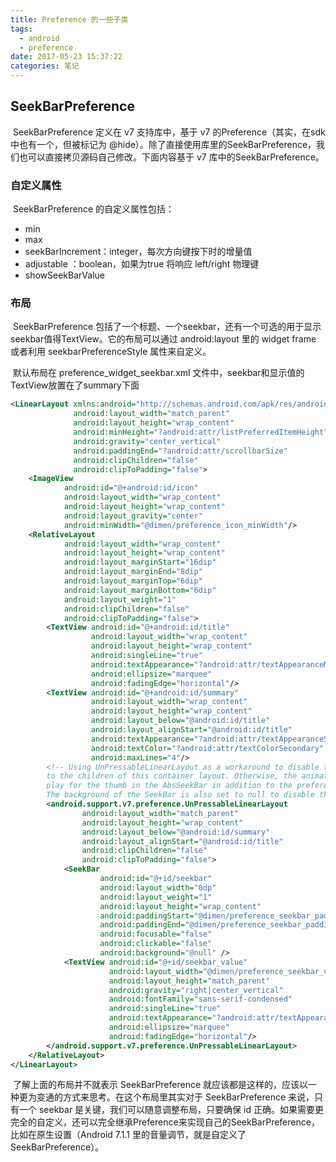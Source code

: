 ```yaml
---
title: Preference 的一些子类
tags:
  - android
  - preference
date: 2017-05-23 15:37:22
categories: 笔记
---
```


## SeekBarPreference

​	SeekBarPreference 定义在 v7 支持库中，基于 v7 的Preference（其实，在sdk中也有一个，但被标记为 @hide）。除了直接使用库里的SeekBarPreference，我们也可以直接拷贝源码自己修改。下面内容基于 v7 库中的SeekBarPreference。

### 自定义属性

​	SeekBarPreference 的自定义属性包括：

+ min
+ max
+ seekBarIncrement：integer，每次方向键按下时的增量值
+ adjustable ：boolean，如果为true 将响应 left/right 物理键
+ showSeekBarValue

### 布局

​	SeekBarPreference 包括了一个标题、一个seekbar，还有一个可选的用于显示seekbar值得TextView。它的布局可以通过 android:layout 里的 widget frame 或者利用 seekbarPreferenceStyle 属性来自定义。

​	默认布局在 preference_widget_seekbar.xml 文件中，seekbar和显示值的TextView放置在了summary下面

```xml
<LinearLayout xmlns:android="http://schemas.android.com/apk/res/android"
              android:layout_width="match_parent"
              android:layout_height="wrap_content"
              android:minHeight="?android:attr/listPreferredItemHeight"
              android:gravity="center_vertical"
              android:paddingEnd="?android:attr/scrollbarSize"
              android:clipChildren="false"
              android:clipToPadding="false">
    <ImageView
            android:id="@+android:id/icon"
            android:layout_width="wrap_content"
            android:layout_height="wrap_content"
            android:layout_gravity="center"
            android:minWidth="@dimen/preference_icon_minWidth"/>
    <RelativeLayout
            android:layout_width="wrap_content"
            android:layout_height="wrap_content"
            android:layout_marginStart="16dip"
            android:layout_marginEnd="8dip"
            android:layout_marginTop="6dip"
            android:layout_marginBottom="6dip"
            android:layout_weight="1"
            android:clipChildren="false"
            android:clipToPadding="false">
        <TextView android:id="@+android:id/title"
                  android:layout_width="wrap_content"
                  android:layout_height="wrap_content"
                  android:singleLine="true"
                  android:textAppearance="?android:attr/textAppearanceMedium"
                  android:ellipsize="marquee"
                  android:fadingEdge="horizontal"/>
        <TextView android:id="@+android:id/summary"
                  android:layout_width="wrap_content"
                  android:layout_height="wrap_content"
                  android:layout_below="@android:id/title"
                  android:layout_alignStart="@android:id/title"
                  android:textAppearance="?android:attr/textAppearanceSmall"
                  android:textColor="?android:attr/textColorSecondary"
                  android:maxLines="4"/>
        <!-- Using UnPressableLinearLayout as a workaround to disable the pressed state propagation
        to the children of this container layout. Otherwise, the animated pressed state will also
        play for the thumb in the AbsSeekBar in addition to the preference's ripple background.
        The background of the SeekBar is also set to null to disable the ripple background -->
        <android.support.v7.preference.UnPressableLinearLayout
                android:layout_width="match_parent"
                android:layout_height="wrap_content"
                android:layout_below="@android:id/summary"
                android:layout_alignStart="@android:id/title"
                android:clipChildren="false"
                android:clipToPadding="false">
            <SeekBar
                    android:id="@+id/seekbar"
                    android:layout_width="0dp"
                    android:layout_weight="1"
                    android:layout_height="wrap_content"
                    android:paddingStart="@dimen/preference_seekbar_padding_start"
                    android:paddingEnd="@dimen/preference_seekbar_padding_end"
                    android:focusable="false"
                    android:clickable="false"
                    android:background="@null" />
            <TextView android:id="@+id/seekbar_value"
                      android:layout_width="@dimen/preference_seekbar_value_width"
                      android:layout_height="match_parent"
                      android:gravity="right|center_vertical"
                      android:fontFamily="sans-serif-condensed"
                      android:singleLine="true"
                      android:textAppearance="?android:attr/textAppearanceMedium"
                      android:ellipsize="marquee"
                      android:fadingEdge="horizontal"/>
        </android.support.v7.preference.UnPressableLinearLayout>
    </RelativeLayout>
</LinearLayout>
```

​	了解上面的布局并不就表示 SeekBarPreference 就应该都是这样的，应该以一种更为变通的方式来思考。在这个布局里其实对于 SeekBarPreference 来说，只有一个 seekbar 是关键，我们可以随意调整布局，只要确保 id 正确。如果需要更完全的自定义，还可以完全继承Preference来实现自己的SeekBarPreference，比如在原生设置（Android 7.1.1 里的音量调节，就是自定义了SeekBarPreference）。







